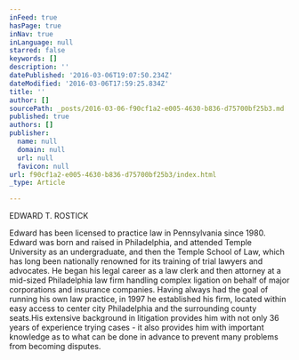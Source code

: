 ```yaml
---
inFeed: true
hasPage: true
inNav: true
inLanguage: null
starred: false
keywords: []
description: ''
datePublished: '2016-03-06T19:07:50.234Z'
dateModified: '2016-03-06T17:59:25.834Z'
title: ''
author: []
sourcePath: _posts/2016-03-06-f90cf1a2-e005-4630-b836-d75700bf25b3.md
published: true
authors: []
publisher:
  name: null
  domain: null
  url: null
  favicon: null
url: f90cf1a2-e005-4630-b836-d75700bf25b3/index.html
_type: Article

---
```

EDWARD T. ROSTICK

Edward has been licensed to practice law in Pennsylvania since
1980\. Edward was born and raised in Philadelphia,
and attended Temple University
as an undergraduate, and then the Temple School of Law, which has
long been nationally renowned for its training of trial lawyers
and advocates. He began his legal career as a law clerk and then attorney
at a mid-sized Philadelphia law firm handling complex ligation on behalf
of major corporations and insurance companies. Having always had
the goal of running his own law practice, in 1997 he
established his firm, located within easy access to center city
Philadelphia and the surrounding county seats.His extensive background
in litigation provides him with not only 36 years of experience
trying cases - it also provides him with important knowledge
as to what can be done in advance to prevent many problems from
becoming disputes.